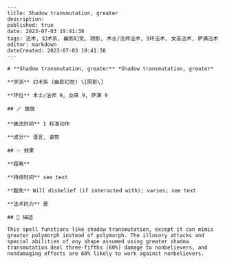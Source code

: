 
    ---
    title: Shadow transmutation, greater
    description: 
    published: true
    date: 2023-07-03 19:41:38
    tags: 法术, 幻术系, 幽影幻觉, 阴影, 术士/法师法术, 9环法术, 女巫法术, 萨满法术
    editor: markdown
    dateCreated: 2023-07-03 19:41:38
    ---

    # **Shadow transmutation, greater** *Shadow transmutation, greater*

    **学派** 幻术系 (幽影幻觉) \[阴影\] 

    **环位** 术士/法师 9, 女巫 9, 萨满 9

    ## 🪄 施放

    **施法时间** 1 标准动作

    **成分** 语言, 姿势

    ## ✨ 效果  

    **距离**   

    **持续时间** see text 

    **豁免** Will disbelief (if interacted with); varies; see text

    **法术抗力** 是

    ## 📖 描述

    This spell functions like shadow transmutation, except it can mimic greater polymorph instead of polymorph. The illusory attacks and special abilities of any shape assumed using greater shadow transmutation deal three-fifths (60%) damage to nonbelievers, and nondamaging effects are 60% likely to work against nonbelievers.
    